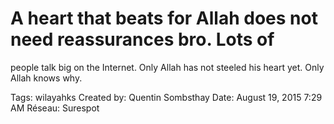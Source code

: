 # A heart that beats for Allah does not need reassurances bro. Lots of
people talk big on the Internet. Only Allah has not steeled his heart yet. Only Allah knows why.

Tags: wilayahks
Created by: Quentin Sombsthay
Date: August 19, 2015 7:29 AM
Réseau: Surespot